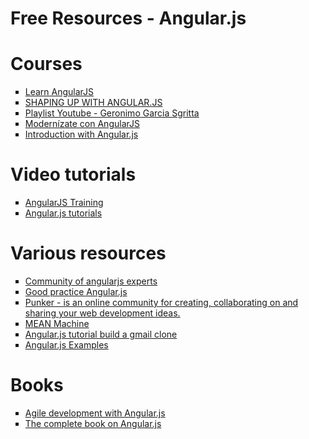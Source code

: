 # Free Resources - Angular.js

<h1>Courses</h1>
<ul>
  <li type="square">
    <a href="http://www.codecademy.com/learn/learn-angularjs?utm_campaign=angularjs_blast_2015_04_07">Learn AngularJS</a>
  </li>
  <li type="square">
     <a href="https://www.codeschool.com/courses/shaping-up-with-angular-js">SHAPING UP WITH ANGULAR.JS</a>
  </li>
  <li type="square">
     <a href="https://www.youtube.com/channel/UCqqVBofCdK2YG-JVYbJr8zQ">Playlist Youtube - Geronimo Garcia Sgritta</a>
  </li>
   <li type="square">
     <a href="https://www.acamica.com/cursos/28/modernizate-con-angularjs">
Modernízate con AngularJS</a>
  </li>
   <li type="square">
     <a href="https://quizzpot.com/courses/introduccion-a-angular-js">Introduction with Angular.js</a>
  </li>
</ul>

<h1>Video tutorials</h1>
<ul>
  <li type="square">
    <a href="https://www.youtube.com/playlist?list=PLQct7-AR0JcFn1wJX0EN1XcPswB_wbKHR">AngularJS Training</a>
  </li>
  <li type="square">
     <a href="https://www.youtube.com/user/angularjstutoriales/videos">Angular.js tutorials</a>
  </li>
</ul>

<h1>Various resources</h1>
<ul>
  <li type="square">
    <a href="https://www.airpair.com/angularjs#SYjuP96loCgzCRaZ.99">Community of angularjs experts</a>
  </li>
  <li type="square">
     <a href="https://speakerdeck.com/alevardi/buenas-practicas-con-angular-dot-js-1">Good practice Angular.js</a>
  </li>
  <li type="square">
     <a href="http://plnkr.co/">Punker - is an online community for creating, collaborating on and sharing your web development ideas.</a>
  </li>
   <li type="square">
     <a href="https://leanpub.com/mean-machine">MEAN Machine</a>
  </li>
  <li type="square">
     <a href="https://www.thinkful.com/learn/angularjs-tutorial-build-a-gmail-clone/Setup-Scopes-and-Directives">Angular.js tutorial build a gmail clone</a>
  </li>
   <li type="square">
     <a href="http://codepen.io/collection/aFsqL/">Angular.js Examples</a>
  </li>
</ul>

<h1>Books</h1>
<ul>
  <li type="square">
    <a href="https://drive.google.com/file/d/0B9s46tz828svcmpieUNzSG1KQzA/view">Agile development with Angular.js</a>
  </li>
  <li type="square">
    <a href="https://drive.google.com/folderview?id=0B_nkiJDe4JGZaVptRGRWMGNBRHc&usp=sharing">The complete book on Angular.js</a>
  </li>
</ul>
